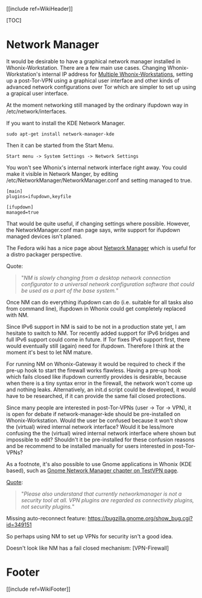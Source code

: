[[include ref=WikiHeader]]

[TOC]

# Network Manager
It would be desirable to have a graphical network manager installed in Whonix-Workstation. There are a few main use cases. Changing Whonix-Workstation's internal IP address for [Multiple Whonix-Workstations](https://sourceforge.net/p/whonix/wiki/Multiple%20Whonix-Workstations/), setting up a post-Tor-VPN using a graphical user interface and other kinds of advanced network configurations over Tor which are simpler to set up using a grapical user interface.

At the moment networking still managed by the ordinary ifupdown way in /etc/network/interfaces.

If you want to install the KDE Network Manager.

    sudo apt-get install network-manager-kde

Then it can be started from the Start Menu.

    Start menu -> System Settings -> Network Settings

You won't see Whonix's internal network interface right away. You could make it visible in Network Manger, by editing /etc/NetworkManager/NetworkManager.conf and setting managed to true.

    [main]
    plugins=ifupdown,keyfile

    [ifupdown]
    managed=true

That would be quite useful, if changing settings where possible. However, the NetworkManager.conf man page says, write support for ifupdown managed devices isn't planed.

The Fedora wiki has a nice page about [Network Manager](https://fedoraproject.org/wiki/Tools/NetworkManager) which is useful for a distro packager perspective.

Quote:
> "*NM is slowly changing from a desktop network connection configurator to a universal network configuration software that could be used as a part of the base system.*"

Once NM can do everything ifupdown can do (i.e. suitable for all tasks also from command line), ifupdown in Whonix could get completely replaced with NM.

Since IPv6 support in NM is said to be not in a production state yet, I am hesitate to switch to NM. Tor recently added support for IPv6 bridges and full IPv6 support could come in future. If Tor fixes IPv6 support first, there would eventually still (again) need for ifupdown. Therefore I think at the moment it's best to let NM mature.

For running NM on Whonix-Gateway it would be required to check if the pre-up hook to start the firewall works flawless. Having a pre-up hook which fails closed like ifupdown currently provides is desirable, because when there is a tiny syntax error in the firewall, the network won't come up and nothing leaks. Alternatively, an init.d script could be developed, it would have to be researched, if it can provide the same fail closed protections.

Since many people are interested in post-Tor-VPNs (user -> Tor -> VPN), it is open for debate if network-manager-kde should be pre-installed on Whonix-Workstation. Would the user be confused because it won't show the (virtual) wired internal network interface? Would it be less/more confusing the the (virtual) wired internal network interface where shown but impossible to edit? Shouldn't it be pre-installed for these confusion reasons and be recommend to be installed manually for users interested in post-Tor-VPNs?

As a footnote, it's also possible to use Gnome applications in Whonix (KDE based), such as [Gnome Network Manager chapter on TestVPN page](https://sourceforge.net/p/whonix/wiki/TestVPN/#gnome-network-manager).

[Quote](https://bugzilla.gnome.org/show_bug.cgi?id=689339#c4):

> "*Please also understand that currently networkmanager is not a security tool at
all. VPN plugins are regarded as connectivity plugins, not security plugins.*"

Missing auto-reconnect feature:
https://bugzilla.gnome.org/show_bug.cgi?id=349151

So perhaps using NM to set up VPNs for security isn't a good idea.

Doesn't look like NM has a fail closed mechanism:
[VPN-Firewall]

# Footer #
[[include ref=WikiFooter]]